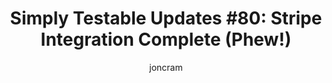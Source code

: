 ---
title: "Simply Testable Updates #80: Stripe Integration Complete (Phew!)"
author: joncram
newsletter:
    issue_number: 80th
    url: https://us5.campaign-archive2.com/?u=ac75e33d993d2b502e333ddd0&amp;id=369bb96da1
    highlights:
        - Stripe integration complete
        - Cookie-based auth coming soon
    closing_sentence: Expect the next newsletter in a  week from now on 19 March 2014
---